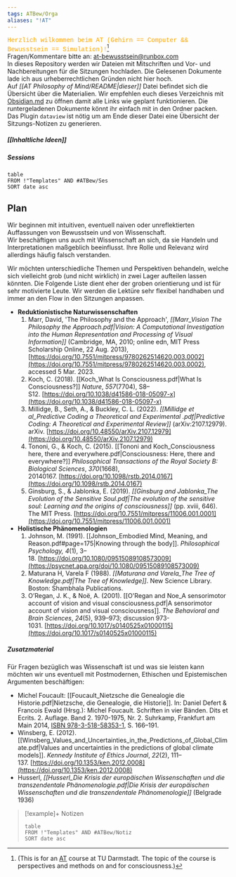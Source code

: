 ```yaml
---
tags: ATBew/Orga
aliases: "!AT"
---
```

<font color="orange" style="font-family:'Courier New'">Herzlich wilkommen beim AT (Gehirn == Computer && Bewusstsein == Simulation)!</font>[^1]  
Fragen/Kommentare bitte an: at-bewusstsein@runbox.com  
In dieses Repository werden wir Dateien mit Mitschriften und Vor- und Nachbereitungen für die Sitzungen hochladen. Die Gelesenen Dokumente lade ich aus urheberrechtlichen Gründen nicht hier hoch.  
Auf *[[AT Philosophy of Mind/README|dieser]]* Datei befindet sich die Übersicht über die Materialien. Wir empfehlen euch dieses Verzeichnis mit [Obsidian.md](https://obsidian.md/) zu öffnen damit alle Links wie geplant funktionieren. Die runtergeladenen Dokumente könnt ihr einfach mit in den Ordner packen. Das Plugin `dataview` ist nötig um am Ende dieser Datei eine Übersicht der Sitzungs-Notizen zu generieren.  

##### [[Inhaltliche Ideen]]

##### Sessions
```dataview
table 
FROM !"Templates" AND #ATBew/Ses
SORT date asc
```
## Plan
Wir beginnen mit intuitiven, eventuell naiven oder unreflektierten Auffassungen von Bewusstsein und von Wissenschaft.  
Wir beschäftigen uns auch mit Wissenschaft an sich, da sie Handeln und Interpretationen maßgeblich beeinflusst. Ihre Rolle und Relevanz wird allerdings häufig falsch verstanden.  

Wir möchten unterschiedliche Themen und Perspektiven behandeln, welche sich vielleicht grob (und nicht wirklich) in zwei Lager aufteilen lassen könnten. Die Folgende Liste dient eher der groben orientierung und ist für sehr motivierte Leute. Wir werden die Lektüre sehr flexibel handhaben und immer an den Flow in den Sitzungen anpassen.
- **Reduktionistische Naturwissenschaften**
	1. Marr, David, 'The Philosophy and the Approach', _[[Marr_Vision The Philosophy the Approach.pdf|Vision: A Computational Investigation into the Human Representation and Processing of Visual Information]]_ (Cambridge, MA, 2010; online edn, MIT Press Scholarship Online, 22 Aug. 2013), [https://doi.org/10.7551/mitpress/9780262514620.003.0002](https://doi.org/10.7551/mitpress/9780262514620.003.0002), accessed 5 Mar. 2023.
	2. Koch, C. (2018). [[Koch_What Is Consciousness.pdf|What Is Consciousness?]] _Nature_, _557_(7704), S8–S12. [https://doi.org/10.1038/d41586-018-05097-x](https://doi.org/10.1038/d41586-018-05097-x)
	3. Millidge, B., Seth, A., & Buckley, C. L. (2022). _[[Millidge et al_Predictive Coding a Theoretical and Experimental .pdf|Predictive Coding: A Theoretical and Experimental Review]]_ (arXiv:2107.12979). arXiv. [https://doi.org/10.48550/arXiv.2107.12979](https://doi.org/10.48550/arXiv.2107.12979)
	4. Tononi, G., & Koch, C. (2015). [[Tononi and Koch_Consciousness here, there and everywhere.pdf|Consciousness: Here, there and everywhere?]] _Philosophical Transactions of the Royal Society B: Biological Sciences_, _370_(1668), 20140167. [https://doi.org/10.1098/rstb.2014.0167](https://doi.org/10.1098/rstb.2014.0167)
	5. Ginsburg, S., & Jablonka, E. (2019). _[[Ginsburg and Jablonka_The Evolution of the Sensitive Soul.pdf|The evolution of the sensitive soul: Learning and the origins of consciousness]]_ (pp. xviii, 646). The MIT Press. [https://doi.org/10.7551/mitpress/11006.001.0001](https://doi.org/10.7551/mitpress/11006.001.0001)
- **Holistische Phänomenologien**
	1. Johnson, M. (1991). [[Johnson_Embodied Mind, Meaning, and Reason.pdf#page=175|Knowing through the body]]. _Philosophical Psychology, 4_(1), 3–18. [https://doi.org/10.1080/09515089108573009](https://psycnet.apa.org/doi/10.1080/09515089108573009)
	2. Maturana H, Varela F (1988). _[[Maturana and Varela_The Tree of Knowledge.pdf|The Tree of Knowledge]]_. New Science Library. Boston: Shambhala Publications.
	3. O’Regan, J. K., & Noë, A. (2001). [[O'Regan and Noe_A sensorimotor account of vision and visual consciousness.pdf|A sensorimotor account of vision and visual consciousness]]. _The Behavioral and Brain Sciences_, _24_(5), 939–973; discussion 973-1031. [https://doi.org/10.1017/s0140525x01000115](https://doi.org/10.1017/s0140525x01000115)

##### Zusatzmaterial
Für Fragen bezüglich was Wissenschaft ist und was sie leisten kann möchten wir uns eventuell mit Postmodernen, Ethischen und Epistemischen Argumenten beschäftigen:
- Michel Foucault: [[Foucault_Nietzsche die Genealogie die Historie.pdf|Nietzsche, die Genealogie, die Historie]]. In: Daniel Defert & Francois Ewald (Hrsg.): Michel Foucault. Schriften in vier Bänden. Dits et Ecrits. 2. Auflage. Band 2. 1970-1975, Nr. 2. Suhrkamp, Frankfurt am Main 2014, [ISBN 978-3-518-58353-1](https://de.wikipedia.org/wiki/Spezial:ISBN-Suche/9783518583531), S. 166–191.
- Winsberg, E. (2012). [[Winsberg_Values_and_Uncertainties_in_the_Predictions_of_Global_Climate.pdf|Values and uncertainties in the predictions of global climate models]]. _Kennedy Institute of Ethics Journal_, _22_(2), 111–137. [https://doi.org/10.1353/ken.2012.0008](https://doi.org/10.1353/ken.2012.0008)
- Husserl, _[[Husserl_Die Krisis der europäischen Wissenschaften und die transzendentale Phänomenologie.pdf|Die Krisis der europäischen Wissenschaften und die transzendentale Phänomenologie]]_ (Belgrade 1936)

>[!example]+ Notizen
> ```dataview
> table 
> FROM !"Templates" AND #ATBew/Notiz
> SORT date asc
> ```

[^1]: (This is for an [AT](https://www.asta.tu-darmstadt.de/de/tutorien) course at TU Darmstadt. The topic of the course is perspectives and methods on and for consciousness.)
